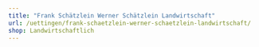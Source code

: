 ```yaml
---
title: "Frank Schätzlein Werner Schätzlein Landwirtschaft"
url: /uettingen/frank-schaetzlein-werner-schaetzlein-landwirtschaft/
shop: Landwirtschaftlich
---
```

